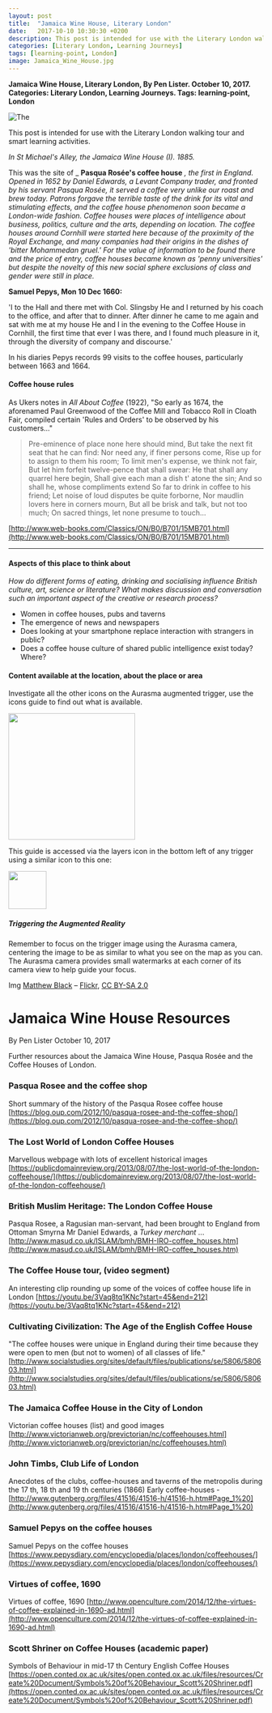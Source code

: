 ```yaml
---
layout: post
title:  "Jamaica Wine House, Literary London"
date:   2017-10-10 10:30:30 +0200
description: This post is intended for use with the Literary London walking tour and smart learning activities and was originally only available via the Aurasma AR trigger.
categories: [Literary London, Learning Journeys]
tags: [learning-point, London]
image: Jamaica_Wine_House.jpg
---
```


**Jamaica Wine House, Literary London, By Pen Lister. October 10, 2017. Categories: Literary London, Learning Journeys. Tags: learning-point, London**

![The ]({{site.baseurl}}/assets/images/Jamaica_Wine_House.jpg)

This post is intended for use with the Literary London walking tour and smart learning activities.

_In St Michael's Alley, the Jamaica Wine House (I). 1885._

This was the site of _ **Pasqua Rosée's coffee house** _, the first in England. Opened in 1652 by Daniel Edwards, a Levant Company trader, and fronted by his servant Pasqua Rosée, it served a coffee very unlike our roast and brew today. Patrons forgave the terrible taste of the drink for its vital and stimulating effects, and the coffee house phenomenon soon became a London-wide fashion. Coffee houses were places of intelligence about business, politics, culture and the arts, depending on location. The coffee houses around Cornhill were started here because of the proximity of the Royal Exchange, and many companies had their origins in the dishes of 'bitter Mohammedan gruel.' For the value of information to be found there and the price of entry, coffee houses became known as 'penny universities' but despite the novelty of this new social sphere exclusions of class and gender were still in place._

**Samuel Pepys, Mon 10 Dec 1660:**

'I to the Hall and there met with Col. Slingsby He and I returned by his coach to the office, and after that to dinner. After dinner he came to me again and sat with me at my house He and I in the evening to the Coffee House in Cornhill, the first time that ever I was there, and I found much pleasure in it, through the diversity of company and discourse.'

In his diaries Pepys records 99 visits to the coffee houses, particularly between 1663 and 1664.

#### **Coffee house rules**

As Ukers notes in _All About Coffee_ (1922), "So early as 1674, the aforenamed Paul Greenwood of the Coffee Mill and Tobacco Roll in Cloath Fair, compiled certain 'Rules and Orders' to be observed by his customers…"

> Pre-eminence of place none here should mind,
  But take the next fit seat that he can find:
 Nor need any, if finer persons come,
 Rise up for to assign to them his room;
 To limit men's expense, we think not fair,
 But let him forfeit twelve-pence that shall swear:
 He that shall any quarrel here begin,
 Shall give each man a dish t' atone the sin;
 And so shall he, whose compliments extend
 So far to drink in coffee to his friend;
 Let noise of loud disputes be quite forborne,
 Nor maudlin lovers here in corners mourn,
 But all be brisk and talk, but not too much;
 On sacred things, let none presume to touch…
 

[http://www.web-books.com/Classics/ON/B0/B701/15MB701.html](http://www.web-books.com/Classics/ON/B0/B701/15MB701.html)


---

#### **Aspects of this place to think about**

_How do different forms of eating, drinking and socialising influence British culture, art, science or literature? What makes discussion and conversation such an important aspect of the creative or research process?_

- Women in coffee houses, pubs and taverns
- The emergence of news and newspapers
- Does looking at your smartphone replace interaction with strangers in public?
- Does a coffee house culture of shared public intelligence exist today? Where?

#### **Content available at the location, about the place or area**

Investigate all the other icons on the Aurasma augmented trigger, use the icons guide to find out what is available.

<img src="{{site.baseurl}}/assets/images/icons-messagesA.png" width="250" height="auto">

This guide is accessed via the layers icon in the bottom left of any trigger using a similar icon to this one: 

<img src="{{site.baseurl}}/assets/images/1287510-512-crimson.png" width="75" height="auto">

##### **Triggering the Augmented Reality**

Remember to focus on the trigger image using the Aurasma camera, centering the image to be as similar to what you see on the map as you can. The Aurasma camera provides small watermarks at each corner of its camera view to help guide your focus.

Img [Matthew Black](http://flickr.com/photos/60099286@N00) – [Flickr](http://flickr.com/photos/60099286@N00/428427833), [CC BY-SA 2.0](https://creativecommons.org/licenses/by-sa/2.0)

# Jamaica Wine House Resources

By Pen Lister October 10, 2017

Further resources about the Jamaica Wine House, Pasqua Rosée and the Coffee Houses of London.

### Pasqua Rosee and the coffee shop
Short summary of the history of the Pasqua Rosee coffee house
[https://blog.oup.com/2012/10/pasqua-rosee-and-the-coffee-shop/](https://blog.oup.com/2012/10/pasqua-rosee-and-the-coffee-shop/)
### The Lost World of London Coffee Houses
Marvellous webpage with lots of excellent historical images
[https://publicdomainreview.org/2013/08/07/the-lost-world-of-the-london-coffeehouse/](https://publicdomainreview.org/2013/08/07/the-lost-world-of-the-london-coffeehouse/)
### British Muslim Heritage: The London Coffee House
Pasqua Rosee, a Ragusian man-servant, had been brought to England from Ottoman Smyrna Mr Daniel Edwards, a *Turkey merchant* ...
[http://www.masud.co.uk/ISLAM/bmh/BMH-IRO-coffee_houses.htm](http://www.masud.co.uk/ISLAM/bmh/BMH-IRO-coffee_houses.htm)
### The Coffee House tour, (video segment)
An interesting clip rounding up some of the voices of coffee house life in London
[https://youtu.be/3Vaq8tq1KNc?start=45&end=212](https://youtu.be/3Vaq8tq1KNc?start=45&end=212)
### Cultivating Civilization: The Age of the English Coffee House
"The coffee houses were unique in England during their time because they were open to men (but not to women) of all classes of life."
[http://www.socialstudies.org/sites/default/files/publications/se/5806/580603.html](http://www.socialstudies.org/sites/default/files/publications/se/5806/580603.html)
### The Jamaica Coffee House in the City of London
Victorian coffee houses (list) and good images
[http://www.victorianweb.org/previctorian/nc/coffeehouses.html](http://www.victorianweb.org/previctorian/nc/coffeehouses.html)
### John Timbs, Club Life of London
Anecdotes of the clubs, coffee-houses and taverns of the metropolis during the 17 th, 18 th and 19 th centuries (1866) Early coffee-houses -
[http://www.gutenberg.org/files/41516/41516-h/41516-h.htm#Page_1%20](http://www.gutenberg.org/files/41516/41516-h/41516-h.htm#Page_1%20)
### Samuel Pepys on the coffee houses
Samuel Pepys on the coffee houses
[https://www.pepysdiary.com/encyclopedia/places/london/coffeehouses/](https://www.pepysdiary.com/encyclopedia/places/london/coffeehouses/)
### Virtues of coffee, 1690 
Virtues of coffee, 1690
[http://www.openculture.com/2014/12/the-virtues-of-coffee-explained-in-1690-ad.html](http://www.openculture.com/2014/12/the-virtues-of-coffee-explained-in-1690-ad.html)
### Scott Shriner on Coffee Houses (academic paper)
Symbols of Behaviour in mid-17 th Century English Coffee Houses
[https://open.conted.ox.ac.uk/sites/open.conted.ox.ac.uk/files/resources/Create%20Document/Symbols%20of%20Behaviour_Scott%20Shriner.pdf](https://open.conted.ox.ac.uk/sites/open.conted.ox.ac.uk/files/resources/Create%20Document/Symbols%20of%20Behaviour_Scott%20Shriner.pdf)

